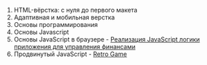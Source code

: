 1. HTML-вёрстка: с нуля до первого макета
2. Адаптивная и мобильная верстка
3. Основы программирования
4. Основы Javascript
5. Основы JavaScript в браузере  -  [Реализация JavaScript логики приложения для управления финансами](https://github.com/VMoiseev/bhj-diplom)
6. Продвинутый JavaScript  -  [Retro Game](https://github.com/VMoiseev/js-advanced-diploma_)

